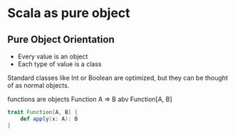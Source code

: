 # Scala as pure object

## Pure Object Orientation
* Every value is an object
* Each type of value is a class

Standard classes like Int or Boolean are optimized, but they can be thought of as normal objects.

functions are objects
Function A => B
abv
Function[A, B]

```scala
trait Function[A, B] {
    def apply(x: A): B
}
```